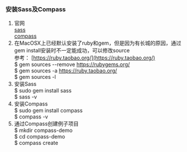 ### 安装Sass及Compass

1. 官网  
    [sass](http://sass-lang.com/)  
    [compass](http://compass-style.org/)  
2. 在MacOSX上已经默认安装了ruby和gem，但是因为有长城的原因，通过gem install安装时不一定能成功，可以修改source  
    参考： [https://ruby.taobao.org/](https://ruby.taobao.org/)  
    $ gem sources --remove https://rubygems.org/  
    $ gem sources -a https://ruby.taobao.org/  
    $ gem sources -l  
3. 安装Sass  
    $ sudo gem install sass  
    $ sass -v  
4. 安装Compass  
    $ sudo gem install compass  
    $ compass -v  
5. 通过Compass创建例子项目  
    $ mkdir compass-demo  
    $ cd compass-demo  
    $ compass create 
